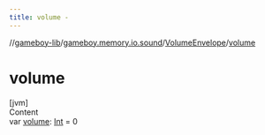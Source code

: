```yaml
---
title: volume -
---
```

//[gameboy-lib](../../index.md)/[gameboy.memory.io.sound](../index.md)/[VolumeEnvelope](index.md)/[volume](volume.md)



# volume  
[jvm]  
Content  
var [volume](volume.md): [Int](https://kotlinlang.org/api/latest/jvm/stdlib/kotlin/-int/index.html) = 0  



